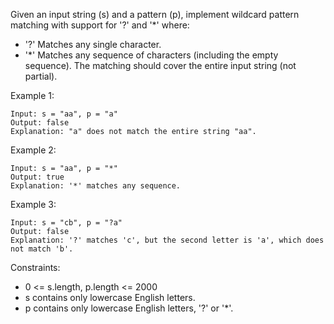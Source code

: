 Given an input string (s) and a pattern (p), implement wildcard pattern matching with support for '?' and '*' where:

- '?' Matches any single character.
- '*' Matches any sequence of characters (including the empty sequence).
The matching should cover the entire input string (not partial).

 

Example 1:
```
Input: s = "aa", p = "a"
Output: false
Explanation: "a" does not match the entire string "aa".
```

Example 2:
```
Input: s = "aa", p = "*"
Output: true
Explanation: '*' matches any sequence.
```

Example 3:
```
Input: s = "cb", p = "?a"
Output: false
Explanation: '?' matches 'c', but the second letter is 'a', which does not match 'b'.
```

Constraints:

- 0 <= s.length, p.length <= 2000
- s contains only lowercase English letters.
- p contains only lowercase English letters, '?' or '*'.